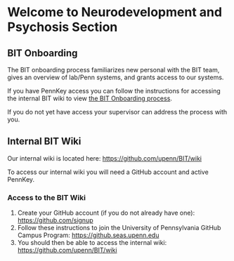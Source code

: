 # Welcome to Neurodevelopment and Psychosis Section 


## BIT Onboarding

The BIT onboarding process familiarizes new personal with the BIT team, gives an overview of lab/Penn systems, and grants access to our systems.

If you have PennKey access you can follow the instructions for accessing the internal BIT wiki to view [the BIT Onboarding process](https://github.com/upenn/BIT/wiki/BIT-Onboarding).

If you do not yet have access your supervisor can address the process with you.

## Internal BIT Wiki

Our internal wiki is located here: https://github.com/upenn/BIT/wiki

To access our internal wiki you will need a GitHub account and active PennKey.

### Access to the BIT Wiki

1. Create your GitHub account (if you do not already have one): https://github.com/signup
2. Follow these instructions to join the University of Pennsylvania GitHub Campus Program: https://github.seas.upenn.edu
3. You should then be able to access the internal wiki: https://github.com/upenn/BIT/wiki

